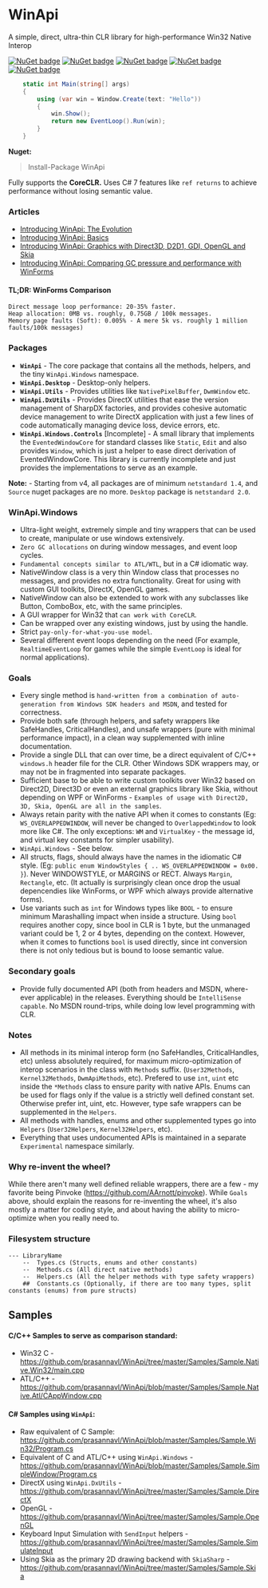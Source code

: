 ﻿# WinApi

A simple, direct, ultra-thin CLR library for high-performance Win32 Native Interop

[![NuGet badge](https://buildstats.info/nuget/WinApi)](https://www.nuget.org/packages/WinApi)
[![NuGet badge](https://buildstats.info/nuget/WinApi.Desktop)](https://www.nuget.org/packages/WinApi.Desktop)
[![NuGet badge](https://buildstats.info/nuget/WinApi.Utils)](https://www.nuget.org/packages/WinApi.Utils)
[![NuGet badge](https://buildstats.info/nuget/WinApi.DxUtils)](https://www.nuget.org/packages/WinApi.DxUtils)
[![NuGet badge](https://buildstats.info/nuget/WinApi.Windows.Controls)](https://www.nuget.org/packages/WinApi.Windows.Controls)

```c#
    static int Main(string[] args)
    {
        using (var win = Window.Create(text: "Hello"))
        {
            win.Show();
            return new EventLoop().Run(win);
        }
    }
```

**Nuget:**
> Install-Package WinApi

Fully supports the **CoreCLR.** Uses C# 7 features like `ref returns` to achieve performance without losing semantic value.

### Articles
- <a href="https://www.prasannavl.com/2016/10/introducing-winapi-the-evolution/">Introducing WinApi: The Evolution</a>
- <a href="https://www.prasannavl.com/2016/10/introducing-winapi-basics/">Introducing WinApi: Basics</a>
- <a href="https://www.prasannavl.com/2016/10/introducing-winapi-graphics-with-direct3d-d2d1-gdi-opengl-and-skia">Introducing WinApi: Graphics with Direct3D, D2D1, GDI, OpenGL and Skia</a>
- <a href="https://www.prasannavl.com/2016/10/introducing-winapi-comparing-gc-pressure-and-performance-with-winforms">Introducing WinApi: Comparing GC pressure and performance with WinForms</a>

#### TL;DR: WinForms Comparison
```
Direct message loop performance: 20-35% faster.
Heap allocation: 0MB vs. roughly, 0.75GB / 100k messages.
Memory page faults (Soft): 0.005% - A mere 5k vs. roughly 1 million faults/100k messages)
```

### Packages
- **`WinApi`** - The core package that contains all the methods, helpers, and the tiny `WinApi.Windows` namespace.
- **`WinApi.Desktop`** - Desktop-only helpers.
- **`WinApi.Utils`** - Provides utilities like `NativePixelBuffer`, `DwmWindow` etc.
- **`WinApi.DxUtils`** - Provides DirectX utilities that ease the version management of SharpDX factories, and provides cohesive automatic device management to write DirectX application with just a few lines of code automatically managing device loss, device errors, etc.
- **`WinApi.Windows.Controls`** [Incomplete] - A small library that implements the `EventedWindowCore` for standard classes like `Static`, `Edit` and also provides `Window`, which is just a helper to ease direct derivation of EventedWindowCore. This library is currently incomplete and just provides the implementations to serve as an example.

**Note:** - Starting from v4, all packages are of minimum `netstandard 1.4`, and `Source` nuget packages are no more. `Desktop` package is `netstandard 2.0`.

### WinApi.Windows

- Ultra-light weight, extremely simple and tiny wrappers that can be used to create, manipulate or use windows extensively.
- `Zero GC allocations` on during window messages, and event loop cycles.
- `Fundamental concepts similar to ATL/WTL`, but in a C# idiomatic way.
- NativeWindow class is a very thin Window class that processes no messages, and provides no extra functionality. Great for using with custom GUI toolkits, DirectX, OpenGL games.
- NativeWindow can also be extended to work with any subclasses like Button, ComboBox, etc, with the same principles.
- A GUI wrapper for Win32 that `can work with CoreCLR`.
- Can be wrapped over any existing windows, just by using the handle.
- Strict `pay-only-for-what-you-use model`.
- Several different event loops depending on the need (For example, `RealtimeEventLoop` for games while the simple `EventLoop` is ideal for normal applications).

### Goals

- Every single method is `hand-written from a combination of auto-generation from Windows SDK headers and MSDN`, and tested for correctness.
- Provide both safe (through helpers, and safety wrappers like SafeHandles, CriticalHandles), and unsafe wrappers (pure with minimal performance impact), in a clean way supplemented with inline documentation.
- Provide a single DLL that can over time, be a direct equivalent of C/C++ `windows.h` header file for the CLR. Other Windows SDK wrappers may, or may not be in fragmented into separate packages.
- Sufficient base to be able to write custom toolkits over Win32 based on Direct2D, Direct3D or even an external graphics library like Skia, without depending on WPF or WinForms - `Examples of usage with Direct2D, 3D, Skia, OpenGL are all in the samples`.
- Always retain parity with the native API when it comes to constants (Eg: `WS_OVERLAPPEDWINDOW`, will never be changed to `OverlappedWindow` to look more like C#. The only exceptions: `WM` and `VirtualKey` - the message id, and virtual key constants for simpler usability).
- `WinApi.Windows` - See below.
- All structs, flags, should always have the names in the idiomatic C# style. (Eg: `public enum WindowStyles { .. WS_OVERLAPPEDWINDOW = 0x00.  }`). Never WINDOWSTYLE, or MARGINS or RECT. Always `Margin`, `Rectangle`, etc. (It actually is surprisingly clean once drop the usual depencendies like WinForms, or WPF which always provide alternative forms).
- Use variants such as `int` for Windows types like `BOOL` - to ensure minimum Marashalling impact when inside a structure. Using `bool` requires another copy, since bool in CLR is 1 byte, but the unmanaged variant could be 1, 2 or 4 bytes, depending on the context. However, when it comes to functions `bool` is used directly, since int conversion there is not only tedious but is bound to loose semantic value.

### Secondary goals

- Provide fully documented API (both from headers and MSDN, where-ever applicable) in the releases. Everything should be `IntelliSense capable`. No MSDN round-trips, while doing low level programming with CLR.


### Notes

- All methods in its minimal interop form (no SafeHandles, CriticalHandles, etc) unless absolutely required, for maximum micro-optimization of interop scenarios in the class with `Methods` suffix. (`User32Methods`, `Kernel32Methods`, `DwmApiMethods`, etc). Prefered to use `int`, `uint` etc inside the `*Methods` class to ensure parity with native APIs. Enums can be used for flags only if the value is a strictly well defined constant set. Otherwise prefer int, uint, etc. However, type safe wrappers can be supplemented in the `Helpers`.
- All methods with handles, enums and other supplemented types go into `Helpers` (`User32Helpers`, `Kernel32Helpers`, etc).
- Everything that uses undocumented APIs is maintained in a separate `Experimental` namespace similarly.

### Why re-invent the wheel?

While there aren't many well defined reliable wrappers, there are a few - my favorite being Pinvoke (https://github.com/AArnott/pinvoke). While `Goals` above, should explain the reasons for re-inventing the wheel, it's also mostly a matter for coding style, and about having the ability to micro-optimize when you really need to.

### Filesystem structure
```
--- LibraryName
    --  Types.cs (Structs, enums and other constants)
    --  Methods.cs (All direct native methods)
    --  Helpers.cs (All the helper methods with type safety wrappers)
    ##  Constants.cs (Optionally, if there are too many types, split constants (enums) from pure structs)
```

## Samples


#### C/C++ Samples to serve as comparison standard:
- Win32 C - https://github.com/prasannavl/WinApi/tree/master/Samples/Sample.Native.Win32/main.cpp
- ATL/C++ - https://github.com/prasannavl/WinApi/blob/master/Samples/Sample.Native.Atl/CAppWindow.cpp

#### C# Samples using `WinApi`:

- Raw equivalent of C Sample: https://github.com/prasannavl/WinApi/blob/master/Samples/Sample.Win32/Program.cs
- Equivalent of C and ATL/C++ using `WinApi.Windows` - https://github.com/prasannavl/WinApi/blob/master/Samples/Sample.SimpleWindow/Program.cs
- DirectX using `WinApi.DxUtils` - https://github.com/prasannavl/WinApi/tree/master/Samples/Sample.DirectX
- OpenGL - https://github.com/prasannavl/WinApi/tree/master/Samples/Sample.OpenGL
- Keyboard Input Simulation with `SendInput` helpers - https://github.com/prasannavl/WinApi/tree/master/Samples/Sample.SimulateInput
- Using Skia as the primary 2D drawing backend with `SkiaSharp` - https://github.com/prasannavl/WinApi/tree/master/Samples/Sample.Skia
